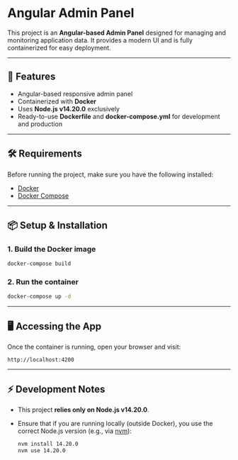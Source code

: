 # Angular Admin Panel

This project is an **Angular-based Admin Panel** designed for managing and monitoring application data. It provides a modern UI and is fully containerized for easy deployment.

---

## 🚀 Features

* Angular-based responsive admin panel
* Containerized with **Docker**
* Uses **Node.js v14.20.0** exclusively
* Ready-to-use **Dockerfile** and **docker-compose.yml** for development and production

---

## 🛠️ Requirements

Before running the project, make sure you have the following installed:

* [Docker](https://www.docker.com/get-started)
* [Docker Compose](https://docs.docker.com/compose/)

---

## 📦 Setup & Installation

### 1. Build the Docker image

```bash
docker-compose build
```

### 2. Run the container

```bash
docker-compose up -d
```

---

## 🖥️ Accessing the App

Once the container is running, open your browser and visit:

```
http://localhost:4200
```

---

## ⚡ Development Notes

* This project **relies only on Node.js v14.20.0**.
* Ensure that if you are running locally (outside Docker), you use the correct Node.js version (e.g., via [nvm](https://github.com/nvm-sh/nvm)):

  ```bash
  nvm install 14.20.0
  nvm use 14.20.0
  ```

